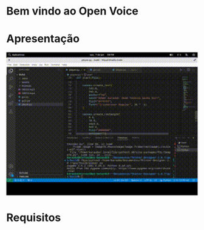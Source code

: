 <H1>Bem vindo ao Open Voice</H1>



<h1 align="center">
  <h1>Apresentação</h1>
</h1>

<img width="600px" src="testeplayermoldura.gif">

<h1>Requisitos</h1>
